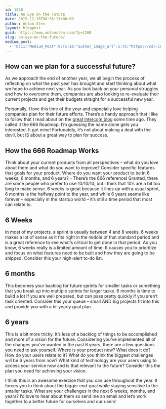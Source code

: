 ```yaml
---
id: 1268
title: An Eye on the Future
date: 2015-12-16T08:36:13+00:00
author: Anton Sten
layout: blogpost
guid: https://www.antonsten.com/?p=1268
slug: an-eye-on-the-future/
medium_post:
  - 'O:11:"Medium_Post":9:{s:16:"author_image_url";s:75:"https://cdn-images-2.medium.com/fit/c/200/200/1*sBkMGX19CG9furNqzt-uBg.jpeg";s:10:"author_url";s:29:"https://medium.com/@antonsten";s:10:"cross_link";s:3:"yes";s:2:"id";s:12:"d51be0eda055";s:21:"follower_notification";s:3:"yes";s:7:"license";s:19:"all-rights-reserved";s:14:"publication_id";s:2:"-1";s:6:"status";s:5:"draft";s:3:"url";s:42:"https://medium.com/@antonsten/d51be0eda055";}'
---
```

## How can we plan for a successful future?

As we approach the end of another year, we all begin the process of reflecting on what the past year has brought and start thinking about what we hope to achieve next year. As you look back on your personal struggles and how to overcome them, companies are also looking to re-evaluate their current projects and get their budgets straight for a successful new year.

Personally, I love this time of the year and especially love helping companies plan for their future efforts. There’s a handy approach that I like to follow that I read about on the <a href="https://blog.intercom.io/666-product-roadmap/" target="_blank">great Intercom blog</a> some time ago. They called it the 666 Roadmap. I’m guessing the name alone gets you interested. It got mine! Fortunately, it’s not about making a deal with the devil, but IS about a great way to plan for success.

## How the 666 Roadmap Works

Think about your current products from all perspectives &#8211; what do you love about them and what do you want to improve? Consider specific features that goals for your product. Where do you want your product to be in 6 weeks, 6 months, and 6 years? &#8211; There’s the 666 reference! Granted, there are some people who prefer to use 10/10/10, but I think that 10’s are a bit too long to make sense. 6 weeks is great because it lines up with a usual sprint, 6 months is the halfway point to the year, and while 6 years seems like forever &#8211; especially in the startup world &#8211; it’s still a time period that most can relate to.

## 6 Weeks

In most of my projects, a sprint is usually between 4 and 8 weeks. 6 weeks makes a lot of sense as it fits right in the middle of that standard period and is a great reference to see what’s critical to get done in that period. As you know, 6 weeks really is a limited amount of time. It causes you to prioritize and focus on what features need to be built and how they are going to be shipped. Consider this your high-alert to-do list.

## 6 months

This becomes your backlog for future sprints for smaller tasks or something that you break up into multiple sprints for larger tasks. 6 months is time to build a lot if you are well prepared, but can pass pretty quickly if you aren’t task oriented. Consider this your queue &#8211; small AND big projects fit into this and provide you with a bi-yearly goal plan.

## 6 years

This is a bit more tricky. It’s less of a backlog of things to be accomplished and more of a vision for the future. Considering you’ve implemented all of the changes you’ve wanted in the past 6 years, there are a few questions you need to ask yourself. Where is your product now? What does it do? How do your users relate to it? What do you think the biggest challenges will be 6 years from now? What kind of technology are your users using to access your service now and is that relevant to the future? Consider this the plan you need for achieving your vision.

I think this is an awesome exercise that you can use throughout the year. It forces you to think about the bigger end-goal while staying sensitive to the smaller tasks. What are your challenges in the next 6 weeks, months, and years? I’d love to hear about them so send me an email and let’s work together to a better future for ourselves and our users!
